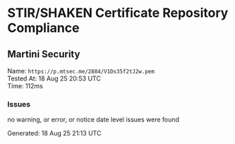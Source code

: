 # STIR/SHAKEN Certificate Repository Compliance

## Martini Security

Name: `https://p.mtsec.me/2884/V1Ds35f2tJ2w.pem`\
Tested At: 18 Aug 25 20:53 UTC\
Time: 112ms

### Issues

no warning, or error, or notice date level issues were found

Generated: 18 Aug 25 21:13 UTC